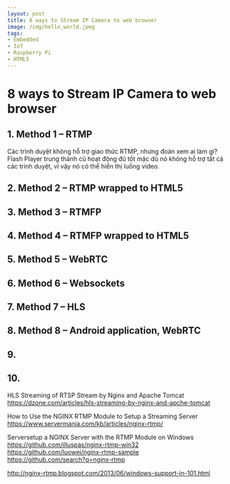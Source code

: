 ```yaml
---
layout: post
title: 8 ways to Stream IP Camera to web browser
image: /img/hello_world.jpeg
tags:
- Embedded
- IoT
- Raspberry Pi
- HTML5
---
```


# 8 ways to Stream IP Camera to web browser
## 1. Method 1 – RTMP
Các trình duyệt không hỗ trợ giao thức RTMP, nhưng đoán xem ai làm gì? Flash Player trung thành cũ hoạt động đủ tốt mặc dù nó không hỗ trợ tất cả các trình duyệt, vì vậy nó có thể hiển thị luồng video.

## 2. Method 2 – RTMP wrapped to HTML5
## 3. Method 3 – RTMFP
## 4. Method 4 – RTMFP wrapped to HTML5
## 5. Method 5 – WebRTC
## 6. Method 6 – Websockets
## 7. Method 7 – HLS
## 8. Method 8 – Android application, WebRTC
## 9. 
## 10. 


HLS Streaming of RTSP Stream by Nginx and Apache Tomcat  
https://dzone.com/articles/hls-streaming-by-nginx-and-apche-tomcat  

How to Use the NGINX RTMP Module to Setup a Streaming Server  
https://www.servermania.com/kb/articles/nginx-rtmp/  

Serversetup a NGINX Server with the RTMP Module on Windows  
https://github.com/illuspas/nginx-rtmp-win32  
https://github.com/luowei/nginx-rtmp-sample  
https://github.com/search?q=nginx-rtmp  

http://nginx-rtmp.blogspot.com/2013/06/windows-support-in-101.html